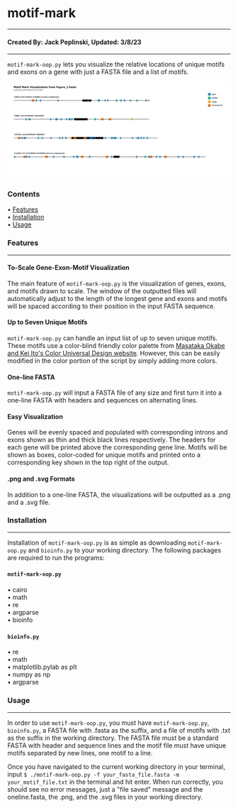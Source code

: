 # motif-mark
---------------------------------------------------------------------------------------------------------------------------------------------------
#### Created By: Jack Peplinski, Updated: 3/8/23
---------------------------------------------------------------------------------------------------------------------------------------------------

`motif-mark-oop.py` lets you visualize the relative locations of unique motifs and exons on a gene with just a FASTA file and a list of motifs. 

![alt text](https://github.com/jpeplin/motif-mark/blob/main/Figure_1.svg "motif-mark figure 1")

### Contents

• [Features](#Features)                                                                                         
• [Installation](#Installation)                                                                                             
• [Usage](#Usage)                                                                                   

### Features
---------------------------------------------------------------------------------------------------------------------------------------------------

#### To-Scale Gene-Exon-Motif Visualization

The main feature of `motif-mark-oop.py` is the visualization of genes, exons, and motifs drawn to scale. The window of the outputted files will automatically adjust to the length of the longest gene and exons and motifs will be spaced according to their position in the input FASTA sequence. 

#### Up to Seven Unique Motifs

`motif-mark-oop.py` can handle an input list of up to seven unique motifs. These motifs use a color-blind friendly color palette from [Masataka Okabe and Kei Ito's Color Universal Design website](https://jfly.uni-koeln.de/color/). However, this can be easily modified in the color portion of the script by simply adding more colors. 

#### One-line FASTA

`motif-mark-oop.py` will input a FASTA file of any size and first turn it into a one-line FASTA with headers and sequences on alternating lines. 

#### Easy Visualization

Genes will be evenly spaced and populated with corresponding introns and exons shown as thin and thick black lines respectively. The headers for each gene will be printed above the corresponding gene line. Motifs will be shown as boxes, color-coded for unique motifs and printed onto a corresponding key shown in the top right of the output. 

#### .png and .svg Formats

In addition to a one-line FASTA, the visualizations will be outputted as a .png and a .svg file.

### Installation
---------------------------------------------------------------------------------------------------------------------------------------------------

Installation of `motif-mark-oop.py` is as simple as downloading `motif-mark-oop.py` and `bioinfo.py` to your working directory. The following packages are required to run the programs:

#### `motif-mark-oop.py`

• cairo                             
• math                              
• re                                
• argparse                              
• bioinfo                               

#### `bioinfo.py`

• re                                
• math                                  
• matplotlib.pylab as plt                           
• numpy as np                                   
• argparse                                           

### Usage
---------------------------------------------------------------------------------------------------------------------------------------------------

In order to use `motif-mark-oop.py`, you must have `motif-mark-oop.py`, `bioinfo.py`, a FASTA file with .fasta as the suffix, and a file of motifs with .txt as the suffix in the working directory. The FASTA file must be a standard FASTA with header and sequence lines and the motif file must have unique motifs separated by new lines, one motif to a line.

Once you have navigated to the current working directory in your terminal, input `$ ./motif-mark-oop.py -f your_fasta_file.fasta -m your_motif_file.txt` in the terminal and hit enter. When run correctly, you should see no error messages, just a "file saved" message and the oneline.fasta, the .png, and the .svg files in your working directory.  